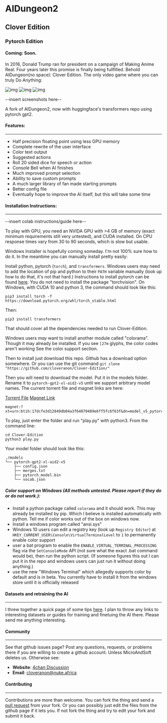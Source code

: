 # AIDungeon2
## Clover Edition
### Pytorch Edition
#### Coming: Soon.

In 2016, Donald Trump ran for president on a campaign of Making Anime Real. Four years later this promise is finally being fullfilled. Behold AIDungeon(no space): Clover Edition. The only video game where you can truly Do Anything:

![img](https://i.4cdn.org/v/1576830028034.png)
![img](https://i.4cdn.org/v/1576564400002.png)
![img](http://i.imgur.com/H6H1obK.png)

--insert screenshots here--

A fork of AIDungeon2, now with huggingface's transformers repo using pytorch gpt2.


#### Features:
------------------------

* Half precision floating point using less GPU memory
* Complete rewrite of the user interface
 * Color text output
 * Suggested actions
 * Roll 20 sided dice for speech or action
 * Console Bell when AI finishes
 * Much improved prompt selection
 * Ability to save custom prompts
* A much larger library of fan made starting prompts
* Better config file
* Eventually hope to improve the AI itself, but this will take some time

#### Installation Instructions:
------------------------

--insert colab instructions/guide here--

To play with GPU, you need an NVIDA GPU with >4 GB of memory (exact minimum requirements still very untested), and CUDA installed. On CPU response times vary from 30 to 90 seconds, which is slow but usable.

Windows Installer is hopefully coming someday. I'm not 100% sure how to do it. In the meantime you can manually install pretty easily:

Install python, pytorch (`torch`), and `transformers`. Windows users may need to add the location of pip and python to their `PATH` variable manually (look up how to do that, it's not that hard.) Instructions to install pytorch can be found [here](https://pytorch.org/get-started/locally/). You do not need to install the package "torchvision". On Windows, with CUDA 10 and python 3, the command should look like this:

```
pip3 install torch -f https://download.pytorch.org/whl/torch_stable.html
```

Then:
```
pip3 install transformers
```
That should cover all the dependencies needed to run Clover-Edition.

Windows users *may* want to install another module called "colorama". Though it may already be installed. If you see `[27m` glyphs, the color codes aren't working See  the color support section.

Then to install just download this repo. Github has a download option somewhere. Or you can use the git command `git clone "https://github.com/cloveranon/Clover-Edition/"`

Then you will need to download the model. Put it in the models folder. Rename it to `pytorch-gpt2-xl-aid2-v5` until we support arbitrary model names. The current torrent file and magnet links are here:

[Torrent File](https://github.com/AccidentallyOnPurpose/pytorch-AIDungeon/blob/f692e39d84/generator/gpt2/models/model_v5_pytorch.torrent?raw=true) [Magnet Link](magnet:?xt=urn:btih:17dcfe3d12849db04a3f64070489e6ff5fc6f63f&dn=model_v5_pytorch&tr=udp%3a%2f%2ftracker.opentrackr.org%3a1337%2fannounce&tr=udp%3a%2f%2fopen.stealth.si%3a80%2fannounce&tr=udp%3a%2f%2fp4p.arenabg.com%3a1337%2fannounce&tr=udp%3a%2f%2ftracker.coppersurfer.tk%3a6969%2fannounce&tr=udp%3a%2f%2ftracker.cyberia.is%3a6969%2fannounce&tr=udp%3a%2f%2ftracker.moeking.me%3a6969%2fannounce&tr=udp%3a%2f%2f9.rarbg.me%3a2710%2fannounce&tr=udp%3a%2f%2ftracker3.itzmx.com%3a6961%2fannounce)

```
magnet:?xt=urn:btih:17dcfe3d12849db04a3f64070489e6ff5fc6f63f&dn=model_v5_pytorch&tr=udp%3a%2f%2ftracker.opentrackr.org%3a1337%2fannounce&tr=udp%3a%2f%2fopen.stealth.si%3a80%2fannounce&tr=udp%3a%2f%2fp4p.arenabg.com%3a1337%2fannounce&tr=udp%3a%2f%2ftracker.coppersurfer.tk%3a6969%2fannounce&tr=udp%3a%2f%2ftracker.cyberia.is%3a6969%2fannounce&tr=udp%3a%2f%2ftracker.moeking.me%3a6969%2fannounce&tr=udp%3a%2f%2f9.rarbg.me%3a2710%2fannounce&tr=udp%3a%2f%2ftracker3.itzmx.com%3a6961%2fannounce
```

To play, just enter the folder and run "play.py" with python3. From the command line:
```
cd Clover-Edition
python3 play.py
```

Your model folder should look like this:

    ./models
    └── pytorch-gpt2-xl-aid2-v5
        ├── config.json
        ├── merges.txt
        ├── pytorch_model.bin
        └── vocab.json

##### Color support on Windows (All methods untested. Please report if they do or do not work.):

* Install a python package called `colorama` and it should work. This may already be installed by pip. Which I believe is installed automatically with python. Tell me if color works out of the box on windows now.
* Install a windows program called "ansi.sys"
* Windows 10 users can edit a registry key (look up `Registry Editor`) at `HKEY_CURRENT_USER\Console\VirtualTerminalLevel` to `1` to permanently enable color support
* user a bat program to enable the `ENABLE_VIRTUAL_TERMINAL_PROCESSING` flag via the `SetConsoleMode` API (not sure what the exact .bat command would be), then run the python script. (If someone figures this out I can put it in the repo and windows users can just run it without doing anything.)
* use the new "Windows Terminal" which allegedly supports color by default and is in beta. You currently have to install it from the windows store until it is officially released

#### Datasets and retraining the AI
---------------

I threw together a quick page of some tips [here](DATASETS.md). I plan to throw any links to interesting datasets or guides for training and finetuing the AI there. Please send me anything interesting.

#### Community
------------------------

See that github issues page? Post any questions, requests, or problems there if you are willing to create a github account. Unless MicroAndSoft deletes us.
Otherwise see:

* **Website**: [4chan Discussion](https://boards.4chan.org/search#/aidungeon%20OR%20%22ai%20dungeon%22)
* **Email**: cloveranon@nuke.africa


#### Contributing
------------------------
Contributions are more than welcome. You can fork the thing and send a  [pull request](https://help.github.com/articles/using-pull-requests/) from your fork. Or you can possibly just edit the files from the github page if it lets you. If not fork the thing and try to edit your fork and submit it back.
